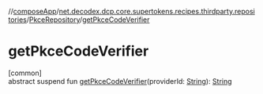 //[composeApp](../../../index.md)/[net.decodex.dcp.core.supertokens.recipes.thirdparty.repositories](../index.md)/[PkceRepository](index.md)/[getPkceCodeVerifier](get-pkce-code-verifier.md)

# getPkceCodeVerifier

[common]\
abstract suspend fun [getPkceCodeVerifier](get-pkce-code-verifier.md)(providerId: [String](https://kotlinlang.org/api/latest/jvm/stdlib/kotlin/-string/index.html)): [String](https://kotlinlang.org/api/latest/jvm/stdlib/kotlin/-string/index.html)
